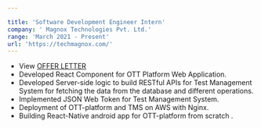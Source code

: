 ```yaml
---

title: 'Software Development Engineer Intern'
company: ' Magnox Technologies Pvt. Ltd.'
range: 'March 2021 - Present'
url: 'https://techmagnox.com/'
---
```


- View [OFFER LETTER]()
- Developed React Component for OTT Platform Web Application. 
- Developed Server-side logic to build RESTful APIs for Test Management System 
for fetching the data from the database and different operations. 
- Implemented JSON Web Token for Test Management System. 
- Deployment of OTT-platform and TMS on AWS with Nginx. 
- Building React-Native android app for OTT-platform from scratch . 
<!-- - View [CERTIFICATE](https://drive.google.com/file/d/1xc4SHoXSFWmLQfwBeYq7WwB5EjXsqMV9/view?usp=sharing)
- View [PERFORMANCE REVIEW](https://drive.google.com/file/d/1FVNB7SLHLwWB_QOSZFxIiSdy8O6Xbj2w/view?usp=sharing) -->
